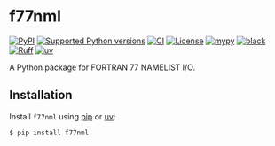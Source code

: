 # f77nml

[![PyPI](https://img.shields.io/pypi/v/f77nml)](https://pypi.org/project/f77nml/)
[![Supported Python versions](https://img.shields.io/pypi/pyversions/f77nml?logo=python)](https://pypi.org/project/f77nml/)
[![CI](https://img.shields.io/github/actions/workflow/status/leodevian/f77nml/ci.yaml?branch=main&logo=github&label=CI)](https://github.com/leodevian/f77nml/actions/workflows/ci.yaml)
[![License](https://img.shields.io/github/license/leodevian/f77nml)](https://github.com/leodevian/f77nml/blob/main/LICENSE)
[![mypy](https://www.mypy-lang.org/static/mypy_badge.svg)](https://mypy-lang.org)
[![black](https://img.shields.io/badge/code%20style-black-000000.svg)](https://github.com/psf/black)
[![Ruff](https://img.shields.io/endpoint?url=https://raw.githubusercontent.com/astral-sh/ruff/main/assets/badge/v2.json)](https://github.com/astral-sh/ruff)
[![uv](https://img.shields.io/endpoint?url=https://raw.githubusercontent.com/astral-sh/uv/main/assets/badge/v0.json)](https://github.com/astral-sh/uv)

A Python package for FORTRAN 77 NAMELIST I/O.

## Installation

Install `f77nml` using [pip](https://pip.pypa.io/) or [uv](https://docs.astral.sh/uv/):

```console
$ pip install f77nml
```
